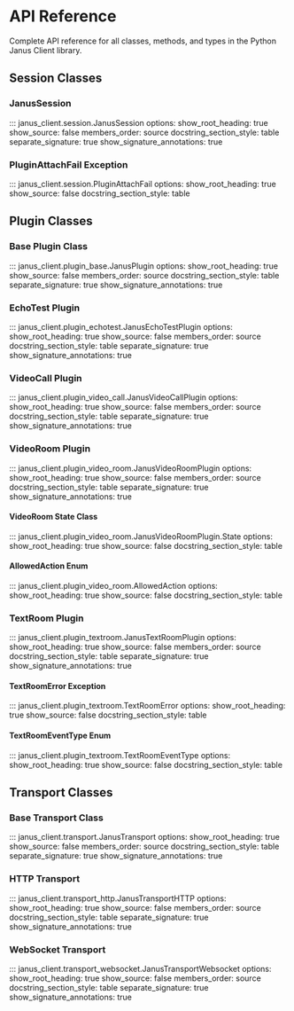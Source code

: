 # API Reference

Complete API reference for all classes, methods, and types in the Python Janus Client library.

## Session Classes

### JanusSession

::: janus_client.session.JanusSession
    options:
      show_root_heading: true
      show_source: false
      members_order: source
      docstring_section_style: table
      separate_signature: true
      show_signature_annotations: true

### PluginAttachFail Exception

::: janus_client.session.PluginAttachFail
    options:
      show_root_heading: true
      show_source: false
      docstring_section_style: table

## Plugin Classes

### Base Plugin Class

::: janus_client.plugin_base.JanusPlugin
    options:
      show_root_heading: true
      show_source: false
      members_order: source
      docstring_section_style: table
      separate_signature: true
      show_signature_annotations: true

### EchoTest Plugin

::: janus_client.plugin_echotest.JanusEchoTestPlugin
    options:
      show_root_heading: true
      show_source: false
      members_order: source
      docstring_section_style: table
      separate_signature: true
      show_signature_annotations: true

### VideoCall Plugin

::: janus_client.plugin_video_call.JanusVideoCallPlugin
    options:
      show_root_heading: true
      show_source: false
      members_order: source
      docstring_section_style: table
      separate_signature: true
      show_signature_annotations: true

### VideoRoom Plugin

::: janus_client.plugin_video_room.JanusVideoRoomPlugin
    options:
      show_root_heading: true
      show_source: false
      members_order: source
      docstring_section_style: table
      separate_signature: true
      show_signature_annotations: true

#### VideoRoom State Class

::: janus_client.plugin_video_room.JanusVideoRoomPlugin.State
    options:
      show_root_heading: true
      show_source: false
      docstring_section_style: table

#### AllowedAction Enum

::: janus_client.plugin_video_room.AllowedAction
    options:
      show_root_heading: true
      show_source: false
      docstring_section_style: table

### TextRoom Plugin

::: janus_client.plugin_textroom.JanusTextRoomPlugin
    options:
      show_root_heading: true
      show_source: false
      members_order: source
      docstring_section_style: table
      separate_signature: true
      show_signature_annotations: true

#### TextRoomError Exception

::: janus_client.plugin_textroom.TextRoomError
    options:
      show_root_heading: true
      show_source: false
      docstring_section_style: table

#### TextRoomEventType Enum

::: janus_client.plugin_textroom.TextRoomEventType
    options:
      show_root_heading: true
      show_source: false
      docstring_section_style: table

## Transport Classes

### Base Transport Class

::: janus_client.transport.JanusTransport
    options:
      show_root_heading: true
      show_source: false
      members_order: source
      docstring_section_style: table
      separate_signature: true
      show_signature_annotations: true

### HTTP Transport

::: janus_client.transport_http.JanusTransportHTTP
    options:
      show_root_heading: true
      show_source: false
      members_order: source
      docstring_section_style: table
      separate_signature: true
      show_signature_annotations: true

### WebSocket Transport

::: janus_client.transport_websocket.JanusTransportWebsocket
    options:
      show_root_heading: true
      show_source: false
      members_order: source
      docstring_section_style: table
      separate_signature: true
      show_signature_annotations: true
